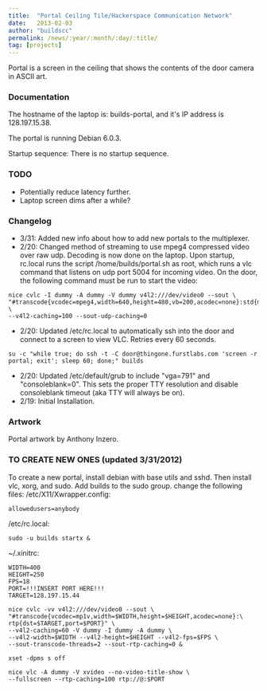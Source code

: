 ```yaml
---
title:  "Portal Ceiling Tile/Hackerspace Communication Network"
date:   2013-02-03
author: "buildscc"
permalink: /news/:year/:month/:day/:title/
tag: [projects]
---
```


Portal is a screen in the ceiling that shows the contents of the door camera in ASCII art.

### Documentation

The hostname of the laptop is: builds-portal, and it's IP address is 128.197.15.38.

The portal is running Debian 6.0.3.

Startup sequence: There is no startup sequence.

### TODO

- Potentially reduce latency further.
- Laptop screen dims after a while?

### Changelog

- 3/31: Added new info about how to add new portals to the multiplexer.
- 2/20: Changed method of streaming to use mpeg4 compressed video over raw udp. Decoding is now done on the laptop. Upon startup, rc.local runs the script /home/builds/portal.sh as root, which runs a vlc command that listens on udp port 5004 for incoming video. On the door, the following command must be run to start the video:

```
nice cvlc -I dummy -A dummy -V dummy v4l2:///dev/video0 --sout \
"#transcode{vcodec=mpeg4,width=640,height=480,vb=200,acodec=none}:std{mux=ts,dst=128.197.15.38:5004,access=udp}" \
--v4l2-caching=100 --sout-udp-caching=0
```

- 2/20: Updated /etc/rc.local to automatically ssh into the door and connect to a screen to view VLC. Retries every 60 seconds.

```
su -c "while true; do ssh -t -C door@thingone.furstlabs.com 'screen -r portal; exit'; sleep 60; done;" builds
```

- 2/20: Updated /etc/default/grub to include "vga=791" and "consoleblank=0". This sets the proper TTY resolution and disable consoleblank timeout (aka TTY will always be on).
- 2/19: Initial Installation.

### Artwork

Portal artwork by Anthony Inzero.

### TO CREATE NEW ONES (updated 3/31/2012)

To create a new portal, install debian with base utils and sshd. Then install vlc, xorg, and sudo. Add builds to the sudo group. change the following files: /etc/X11/Xwrapper.config:

```
allowedusers=anybody
```

/etc/rc.local:

```
sudo -u builds startx &
```

~/.xinitrc:

```
WIDTH=400
HEIGHT=250
FPS=18
PORT=!!!INSERT PORT HERE!!!
TARGET=128.197.15.44

nice cvlc -vv v4l2:///dev/video0 --sout \
"#transcode{vcodec=mp1v,width=$WIDTH,height=$HEIGHT,acodec=none}:\
rtp{dst=$TARGET,port=$PORT}" \
--v4l2-caching=60 -V dummy -I dummy -A dummy \
--v4l2-width=$WIDTH --v4l2-height=$HEIGHT --v4l2-fps=$FPS \
--sout-transcode-threads=2 --sout-rtp-caching=0 &

xset -dpms s off

nice vlc -A dummy -V xvideo --no-video-title-show \
--fullscreen --rtp-caching=100 rtp://@:$PORT
```